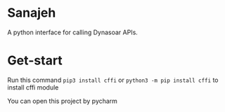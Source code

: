 # Sanajeh
A python interface for calling Dynasoar APIs.

# Get-start
Run this command `pip3 install cffi` or `python3 -m pip install cffi` to install cffi module
  
You can open this project by pycharm
